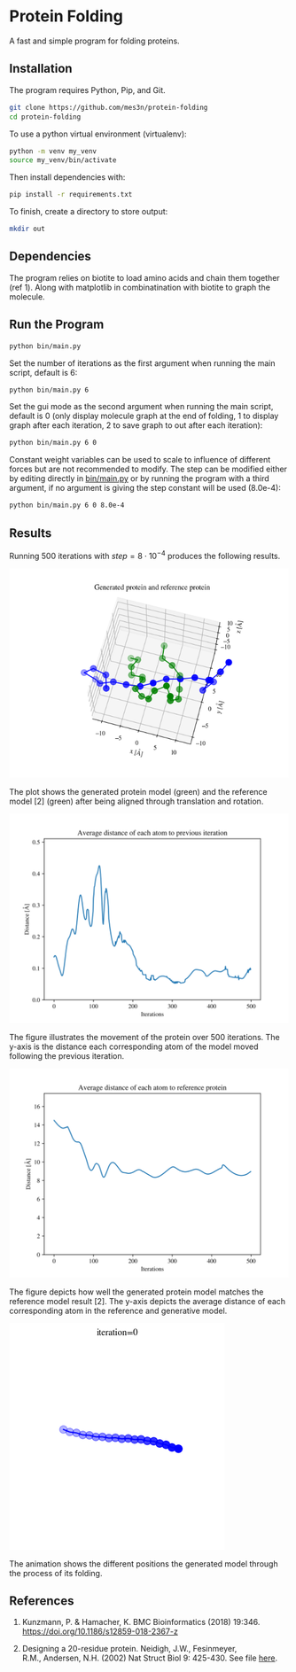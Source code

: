 # Protein Folding
A fast and simple program for folding proteins. 

## Installation
The program requires Python, Pip, and Git.

```bash
git clone https://github.com/mes3n/protein-folding
cd protein-folding
```
To use a python virtual environment (virtualenv):
```bash
python -m venv my_venv
source my_venv/bin/activate
```
Then install dependencies with:
```bash
pip install -r requirements.txt
```

To finish, create a directory to store output:
```bash
mkdir out
```

## Dependencies
The program relies on biotite to load amino acids and chain them together (ref 1). Along with matplotlib in combinatination with biotite to graph the molecule.

## Run the Program
```bash
python bin/main.py
```
Set the number of iterations as the first argument when running the main script, default is 6:
```bash
python bin/main.py 6
```

Set the gui mode as the second argument when running the main script, default is 0 (only display molecule graph at the end of folding, 1 to display graph after each iteration, 2 to save graph to out after each iteration):
```bash
python bin/main.py 6 0
```

Constant weight variables can be used to scale to influence of different forces but are not recommended to modify. The step can be modified either by editing directly in [bin/main.py](bin/main.py) or by running the program with a third argument, if no argument is giving the step constant will be used (8.0e-4):

```bash
python bin/main.py 6 0 8.0e-4
```

## Results

Running 500 iterations with $step = 8 \cdot 10^{-4}$ produces the following results.

![image](results/normal/protein2.png)

The plot shows the generated protein model (green) and the reference model [2] (green) after being aligned through translation and rotation.

![image](results/normal/step.svg)

The figure illustrates the movement of the protein over 500 iterations. The y-axis is the distance each corresponding atom of the model moved following the previous iteration.

![image](results/normal/reference.svg)

The figure depicts how well the generated protein model matches the reference model result [2]. The y-axis depicts the average distance of each corresponding atom in the reference and generative model.

![gif](results/positions.gif)

The animation shows the different positions the generated model through the process of its folding. 

## References
1. Kunzmann, P. & Hamacher, K. BMC Bioinformatics (2018) 19:346.
https://doi.org/10.1186/s12859-018-2367-z

2. Designing a 20-residue protein.
Neidigh, J.W., Fesinmeyer, R.M., Andersen, N.H. (2002) Nat Struct Biol 9: 425-430. See file [here](molecules/1l2y.pdb).
